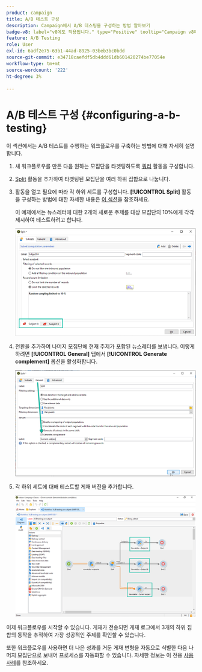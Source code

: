 ```yaml
---
product: campaign
title: A/B 테스트 구성
description: Campaign에서 A/B 테스팅을 구성하는 방법 알아보기
badge-v8: label="v8에도 적용됩니다." type="Positive" tooltip="Campaign v8에도 적용됩니다."
feature: A/B Testing
role: User
exl-id: 6adf2e75-63b1-44ad-8925-03beb3bc0bdd
source-git-commit: e34718caefdf5db4ddd61db601420274be77054e
workflow-type: tm+mt
source-wordcount: '222'
ht-degree: 3%

---
```


# A/B 테스트 구성 {#configuring-a-b-testing}

이 섹션에서는 A/B 테스트를 수행하는 워크플로우를 구축하는 방법에 대해 자세히 설명합니다.

1. 새 워크플로우를 만든 다음 원하는 모집단을 타겟팅하도록 [쿼리](../../workflow/using/query.md) 활동을 구성합니다.

1. [Split](../../workflow/using/split.md) 활동을 추가하여 타겟팅된 모집단을 여러 하위 집합으로 나눕니다.

1. 활동을 열고 필요에 따라 각 하위 세트를 구성합니다. **[!UICONTROL Split]** 활동을 구성하는 방법에 대한 자세한 내용은 [이 섹션](../../workflow/using/split.md)을 참조하세요.

   이 예제에서는 뉴스레터에 대한 2개의 새로운 주제를 대상 모집단의 10%에게 각각 제시하여 테스트하려고 합니다.

   ![](assets/ab-testing-split.png)

1. 전환을 추가하여 나머지 모집단에 현재 주제가 포함된 뉴스레터를 보냅니다. 이렇게 하려면 **[!UICONTROL General]** 탭에서 **[!UICONTROL Generate complement]** 옵션을 활성화합니다.

   ![](assets/ab-testing-complement.png)

1. 각 하위 세트에 대해 테스트할 게재 버전을 추가합니다.

   ![](assets/ab-testing-delivery.png)

이제 워크플로우를 시작할 수 있습니다. 게재가 전송되면 게재 로그에서 3개의 하위 집합의 동작을 추적하여 가장 성공적인 주제를 확인할 수 있습니다.

또한 워크플로우를 사용하면 더 나은 성과를 거둔 게재 변형을 자동으로 식별한 다음 나머지 모집단으로 보내어 프로세스를 자동화할 수 있습니다. 자세한 정보는 이 전용 [사용 사례](a-b-testing-use-case.md)를 참조하세요.
